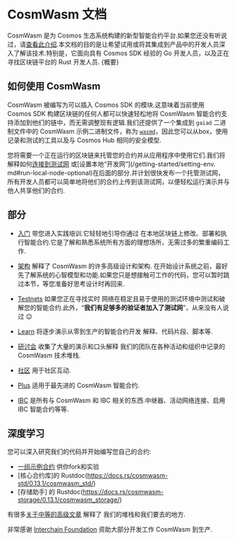 # CosmWasm 文档

CosmWasm 是为 Cosmos 生态系统构建的新型智能合约平台.如果您还没有听说过，请[查看此介绍](https://blog.cosmos.network/annoucing-the-launch-of-cosmwasm-cc426ab88e12).本文档的目的是让希望试用或将其集成到产品中的开发人员深入了解该技术.特别是，它面向具有 Cosmos SDK 经验的 Go 开发人员，以及正在寻找区块链平台的 Rust 开发人员. {概要}

## 如何使用 CosmWasm

CosmWasm 被编写为可以插入 Cosmos SDK 的模块.这意味着当前使用 Cosmos SDK 构建区块链的任何人都可以快速轻松地将 CosmWasm 智能合约支持添加到他们的链中，而无需调整现有逻辑.我们还提供了一个集成到 `gaiad` 二进制文件中的 CosmWasm 示例二进制文件，称为 [`wasmd`](https://github.com/CosmWasm/wasmd)，因此您可以从box，使用记录和测试的工具以及与 Cosmos Hub 相同的安全模型.

您将需要一个正在运行的区块链来托管您的合约并从应用程序中使用它们.我们将解释如何[连接到测试网](/getting-started/setting-env.md#setting-up-environment) 或[设置本地“开发网”](/getting-started/setting-env. md#run-local-node-optional)在后面的部分.并计划很快发布一个托管测试网，所有开发人员都可以简单地将他们的合约上传到该测试网，以便轻松运行演示并与他人共享他们的合约.

## 部分

* [入门](/getting-started/intro.md) 带您进入实践培训.它轻轻地引导你通过
在本地区块链上修改、部署和执行智能合约.它是了解和熟悉系统所有方面的理想场所，无需过多的繁重编码工作.

* [架构](/architecture/multichain.md) 解释了 CosmWasm 的许多高级设计和架构.
在开始设计系统之前，最好先了解系统的心智模型和功能.如果您只是想接触可工作的代码，您可以暂时跳过本节，等您准备好思考设计时再回来.

* [Testnets](/testnets/build-requirements.md) 如果您正在寻找实时
网络在稳定且易于使用的测试环境中测试和破解您的智能合约.此外，“**我们有足够多的验证者加入了测试网**”，从来没有人说过 😉

* [Learn](/learn/README.md) 将逐步演示从零到生产的智能合约开发
解释、代码片段、脚本等.

* [研讨会](/learn/videos-workshops.md) 收集了大量的演示和口头解释
  我们的团队在各种活动和组织中记录的 CosmWasm 技术堆栈.

* [社区](/community/hall-of-fame.md) 用于社区互动.

* [Plus](/cw-plus/general/overview.md) 适用于最先进的 CosmWasm 智能合约.

* [IBC](/ibc/01-overview.md) 是所有与 CosmWasm 和 IBC 相关的东西.中继器、活动网络连接、启用 IBC
  智能合约等等.

## 深度学习

您可以深入研究我们的代码并开始编写您自己的合约:

* [一组示例合约](https://github.com/CosmWasm/cosmwasm-examples) 供你fork和实验
* [核心合约库]的 Rustdoc(https://docs.rs/cosmwasm-std/0.13.1/cosmwasm_std/)
* [存储助手] 的 Rustdoc(https://docs.rs/cosmwasm-storage/0.13.1/cosmwasm_storage/)

有很多[关于中等的高级文章](https://medium.com/confio) 解释了
我们的堆栈和我们要去的地方.

非常感谢 [Interchain Foundation](https://interchain.io/) 资助大部分开发工作
CosmWasm 到生产.
